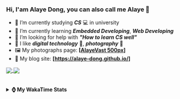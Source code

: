 ### Hi, **I'am Alaye Dong**, you can also call me **Alaye** 👋

- 📖 I’m currently studying ***CS*** 💻 in university
- 🌱 I’m currently learning ***Embedded Developing***, ***Web Developing***
- 🤔 I’m looking for help with ***"How to learn CS well"***
- 🤩 I like ***digital technology*** 📱, ***photography*** 📸
- 🖼️ My photographs page: **[[AlayeVast 500px](https://500px.com.cn/AlayeVast)]**
- 📰 My blog site: **[https://alaye-dong.github.io/]**

<!--
[![Alaye's GitHub stats](https://github-readme-stats.vercel.app/api?username=Alaye-Dong&custom_title=Alaye%20Dong`s%20GitHub%20stats&show_icons=true&rank_icon=percentile&theme=transparent&include_all_commits=true&count_private=true)](https://github.com/anuraghazra/github-readme-stats) 
[![Top Langs](https://github-readme-stats.vercel.app/api/top-langs/?username=Alaye-Dong\&layout=compact&theme=transparent)](https://github.com/anuraghazra/github-readme-stats)
-->
<a href="https://github.com/anuraghazra/github-readme-stats">
  <img height=200 align="center" src="https://github-readme-stats.vercel.app/api?username=Alaye-Dong&custom_title=Alaye%20Dong`s%20GitHub%20stats&show_icons=true&rank_icon=percentile&theme=transparent&include_all_commits=true&count_private=true" />
</a>
<a href="https://github.com/anuraghazra/convoychat">
  <img height=200 align="center" src="https://github-readme-stats.vercel.app/api/top-langs/?username=Alaye-Dong&layout=compact&theme=transparent&include_all_commits=true&count_private=true&langs_count=8&card_width=300" />
</a>

<br />
<br />

<div style="display:none"> 
  <img src="https://visitor-badge.laobi.icu/badge?page_id=Alaye-Dong.Alaye-Dong"/>
</div>
<br />

<details>	
  <summary><b> ⌚ My WakaTime Stats </b></summary>

<br />

<!--START_SECTION:waka-->
![Code Time](http://img.shields.io/badge/Code%20Time-280%20hrs%207%20mins-blue)

![Profile Views](http://img.shields.io/badge/Profile%20Views-1-blue)

![Lines of code](https://img.shields.io/badge/From%20Hello%20World%20I%27ve%20Written-780.8%20thousand%20lines%20of%20code-blue)

**🐱 My GitHub Data** 

> 📦 68.2 kB Used in GitHub's Storage 
 > 
> 🚫 Not Opted to Hire
 > 
> 📜 12 Public Repositories 
 > 
> 🔑 5 Private Repositories 
 > 
**I'm a Night 🦉** 

```text
🌞 Morning                57 commits          █░░░░░░░░░░░░░░░░░░░░░░░░   05.58 % 
🌆 Daytime                354 commits         █████████░░░░░░░░░░░░░░░░   34.67 % 
🌃 Evening                399 commits         ██████████░░░░░░░░░░░░░░░   39.08 % 
🌙 Night                  211 commits         █████░░░░░░░░░░░░░░░░░░░░   20.67 % 
```
📅 **I'm Most Productive on Sunday** 

```text
Monday                   147 commits         ████░░░░░░░░░░░░░░░░░░░░░   14.40 % 
Tuesday                  118 commits         ███░░░░░░░░░░░░░░░░░░░░░░   11.56 % 
Wednesday                114 commits         ███░░░░░░░░░░░░░░░░░░░░░░   11.17 % 
Thursday                 167 commits         ████░░░░░░░░░░░░░░░░░░░░░   16.36 % 
Friday                   134 commits         ███░░░░░░░░░░░░░░░░░░░░░░   13.12 % 
Saturday                 129 commits         ███░░░░░░░░░░░░░░░░░░░░░░   12.63 % 
Sunday                   212 commits         █████░░░░░░░░░░░░░░░░░░░░   20.76 % 
```


📊 **This Week I Spent My Time On** 

```text
💬 Programming Languages: 
TypeScript               10 hrs 24 mins      ██████░░░░░░░░░░░░░░░░░░░   25.76 % 
Java                     9 hrs 8 mins        ██████░░░░░░░░░░░░░░░░░░░   22.65 % 
Markdown                 4 hrs 44 mins       ███░░░░░░░░░░░░░░░░░░░░░░   11.74 % 
HTML                     2 hrs 56 mins       ██░░░░░░░░░░░░░░░░░░░░░░░   07.28 % 
JavaScript               2 hrs 50 mins       ██░░░░░░░░░░░░░░░░░░░░░░░   07.04 % 

🔥 Editors: 
VS Code                  29 hrs 56 mins      ███████████████████░░░░░░   74.13 % 
IntelliJ IDEA            10 hrs 26 mins      ██████░░░░░░░░░░░░░░░░░░░   25.87 % 

🐱‍💻 Projects: 
JXUT-BST-IO-VitePress-For18 hrs 16 mins      ███████████░░░░░░░░░░░░░░   45.23 % 
student-information-manag6 hrs 7 mins        ████░░░░░░░░░░░░░░░░░░░░░   15.15 % 
bootstrap-ts-vite        4 hrs 59 mins       ███░░░░░░░░░░░░░░░░░░░░░░   12.37 % 
Python_Study             2 hrs 42 mins       ██░░░░░░░░░░░░░░░░░░░░░░░   06.69 % 
FrontEnd_Class           2 hrs 20 mins       █░░░░░░░░░░░░░░░░░░░░░░░░   05.79 % 
```

**I Mostly Code in C** 

```text
C                        7 repos             █████████░░░░░░░░░░░░░░░░   36.84 % 
C++                      3 repos             ████░░░░░░░░░░░░░░░░░░░░░   15.79 % 
TypeScript               3 repos             ████░░░░░░░░░░░░░░░░░░░░░   15.79 % 
Vue                      1 repo              █░░░░░░░░░░░░░░░░░░░░░░░░   05.26 % 
SCSS                     1 repo              █░░░░░░░░░░░░░░░░░░░░░░░░   05.26 % 
```



**Timeline**

![Lines of Code chart](https://raw.githubusercontent.com/Alaye-Dong/Alaye-Dong/main/assets/bar_graph.png)


 Last Updated on 09/12/2024 18:49:02 UTC
<!--END_SECTION:waka-->

</details>
